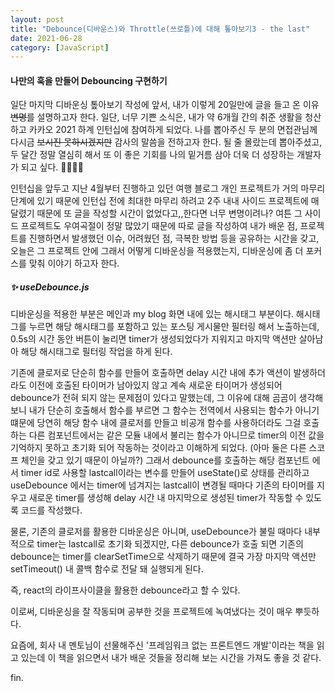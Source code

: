 ```yaml
---
layout: post
title: "Debounce(디바운스)와 Throttle(쓰로틀)에 대해 톺아보기3 - the last"
date: 2021-06-28
category: [JavaScript]
---
```



#### 나만의 훅을 만들어 Debouncing 구현하기

일단 마지막 디바운싱 톺아보기 작성에 앞서, 내가 이렇게 20일만에 글을 들고 온 이유<s>변명</s>를
설명하고자 한다. 일단, 너무 기쁜 소식은, 내가 약 6개월 간의 취준 생활을 청산하고 카카오 2021 
하계 인턴십에 참여하게 되었다. 나를 뽑아주신 두 분의 면접관님께 다시금 <s>보시진 못하시겠지만</s> 
감사의 말씀을 전하고자 한다. 될 줄 몰랐는데 뽑아주셨고, 두 달간 정말 열심히 해서 또 이 좋은 기회를 
나의 밑거름 삼아 더욱 더 성장하는 개발자가 되고 싶다. 🙇‍♂️🙏💙 

인턴십을 앞두고 지난 4월부터 진행하고 있던 여행 블로그 개인 프로젝트가 거의 마무리 단계에 있기 때문에 
인턴십 전에 최대한 마무리 하려고 2주 내내 사이드 프로젝트에 매달렸기 때문에 또 글을 작성할 시간이 없었다고,,한다면 너무 변명이려나?
여튼 그 사이드 프로젝트도 우여곡절이 정말 많았기 때문에 따로 글을 작성하여 내가 배운 점, 프로젝트를 
진행하면서 발생했던 이슈, 어려웠던 점, 극복한 방법 등을 공유하는 시간을 갖고,
오늘은 그 프로젝트 안에 그래서 어떻게 디바운싱을 적용했는지, 디바운싱에 좀 더 포커스를 맞춰 이야기 하고자 한다.

##### ✨ useDebounce.js
디바운싱을 적용한 부분은 메인과 my blog 화면 내에 있는 해시태그 부분이다.
해시태그를 누르면 해당 해시태그를 포함하고 있는 포스팅 게시물만 필터링 해서 노출하는데,
0.5s의 시간 동안 버튼이 눌리면 timer가 생성되었다가 지워지고 마지막 액션만 살아남아 해당 해시태그로
필터링 작업을 하게 된다.

기존에 클로저로 단순히 함수를 만들어 호출하면 delay 시간 내에 추가 액션이 발생하더라도 
이전에 호출된 타이머가 남아있지 않고 계속 새로운 타이머가 생성되어 debounce가 전혀 되지 않는
문제점이 있다고 말했는데, 그 이유에 대해 곰곰이 생각해보니 내가 단순히 호출해서 함수를 부르면
그 함수는 전역에서 사용되는 함수가 아니기 떄문에 당연히 해당 함수 내에 클로저를 만들고 비공개 함수를
사용하더라도 그걸 호출하는 다른 컴포넌트에서는 같은 모듈 내에서 불리는 함수가 아니므로 timer의 이전 값을 기억하지 
못하고 초기화 되어 작동하는 것이라고 이해하게 되었다. (아마 둘은 다른 스코프 체인을 갖고 있기 때문이 아닐까?) 그래서 debounce를 호출하는 해당 컴포넌트
에서 timer id로 사용할 lastcall이라는 변수를 만들어 useState()로 상태를 관리하고 useDebounce
에서는 timer에 넘겨지는 lastcall이 변경될 때마다 기존의 타이머를 지우고 새로운 timer를 생성해
delay 시간 내 마지막으로 생성된 timer가 작동할 수 있도록 코드를 작성했다. 

물론, 기존의 클로저를 활용한 디바운싱은 아니며, useDebounce가 불릴 때마다 내부적으로 timer는 lastcall로
초기화 되겠지만, 다른 debounce가 호출 되면 기존의 debounce는 timer를 clearSetTime으로 삭제하기 때문에
결국 가장 마지막 액션만 setTimeout() 내 콜백 함수로 전달 돼 실행되게 된다.

<script src="https://gist.github.com/SUPINKIM/995d438fbc2a5b4889f23b43f2e88523.js"></script>
<script src="https://gist.github.com/SUPINKIM/cb3494aa9ab3c14711a00063938ebc2b.js"></script>


즉, react의 라이프사이클을 활용한 debounce라고 할 수 있다.

이로써, 디바운싱을 잘 작동되며 공부한 것을 프로젝트에 녹여냈다는 것이 매우 뿌듯하다.

요즘에, 회사 내 멘토님이 선물해주신 '프레임워크 없는 프론트엔드 개발'이라는 책을 읽고 있는데
이 책을 읽으면서 내가 배운 것들을 정리해 보는 시간을 가져도 좋을 것 같다.

fin.
